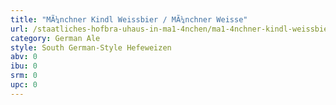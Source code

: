 ```yaml
---
title: "MÃ¼nchner Kindl Weissbier / MÃ¼nchner Weisse"
url: /staatliches-hofbra-uhaus-in-ma1-4nchen/ma1-4nchner-kindl-weissbier-ma1-4nchner-weisse/
category: German Ale
style: South German-Style Hefeweizen
abv: 0
ibu: 0
srm: 0
upc: 0
---
```


